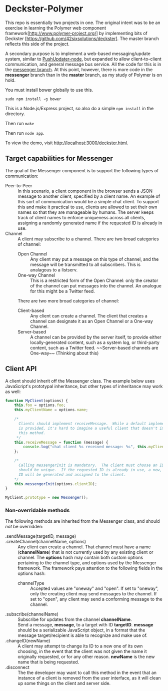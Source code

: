 Deckster-Polymer
================

This repo is essentially two projects in one.  The original intent was to be an exercise in learning the Polymer web component framework[http://www.polymer-project.org/] by implementing bits of Deckster [https://github.com/42sixsolutions/deckster].  The master branch reflects this side of the project.

A secondary purpose is to implement a web-based messaging/update system, similar to [PushUpdater-node](https://github.com/rschmertz/PushUpdater-Node), but expanded to allow client-to-client communication, and general message bus service.  All the code for this is in the [messenger branch](https://github.com/rschmertz/deckster-polymer/tree/messenger).  At this point, however, there is more code in the **messenger** branch than in the **master** branch, as my study of Polymer is on hold.

You must install bower globally to use this.

    sudo npm install -g bower

This is a Node.js/Express project, so also do a simple `npm install` in the directory.

Then run `make`

Then run `node app`.

To view the demo, visit [http://localhost:3000/deckster.html](http://localhost:3000/deckster.html).

Target capabilities for Messenger
-----------
The goal of the Messenger component is to support the following types of communication:

<dl>
<dt>Peer-to-Peer</dt>
<dd>
In this scenario, a client component in the browser sends a JSON message to another client, specified by a client name.  An example of this sort of communication would be a simple chat client.  To support this and make it practical to use, clients are allowed to set their own names so that they are manageable by humans.  The server keeps track of client names to enforce uniqueness across all clients, assigning a randomly generated name if the requested ID is already in use.
</dd>
<dt>Channel</dt>
<dd>
A client may subscribe to a channel.  There are two broad categories of channel:
<dl>
  <dt>Open Channel</dt>
  <dd>
  Any client may put a message on this type of channel, and the message will be transmitted to all subscribers.  This is analagous to a listserv.
  </dd>
  <dt>One-way Channel</dt>
  <dd>
  This is a restricted form of the Open Channel: only the creator of the channel can put messages into the channel.  An analogue for this might be a Twitter feed.
  </dd>
</dl>
There are two more broad categories of channel:
<dl>
  <dt>Client-based</dt>
  <dd>
  Any client can create a channel.  The client that creates a channel can designate it as an Open Channel or a One-way Channel.
  </dd>
  <dt>Server-based</dt>
  <dd>
  A channel can be provided by the server itself, to provide either locally-generated content, such as a system log, or third-party content, such as a Twitter feed.  ~~Server-based channels are One-way~~ (Thinking about this)
  </dd>
  </dl>
</dl>

Client API
----------
A client should inherit off the Messenger class.  The example below uses JavaScript's prototypal inheritance, but other types of inheritance may work as well:

``` javascript
function MyClient(options) {
    this.foo = options.foo;
    this.myClientName = options.name;

    /*
      Clients should implement receiveMessage.  While a default implementation
      is provided, it's hard to imagine a useful client that doesn't implement
      this method.
     */
    this.receiveMessage = function (message) {
        console.log("chat client %s received message: %s", this.myClientName, message);
    };

    /*
      Calling messengerInit is mandatory.  The client must choose an ID that
      should be unique.  If the requested ID is already in use, a new, random
      ID will be generated and assigned to the client.
    */
    this.messengerInit(options.clientID);
}

MyClient.prototype = new Messenger();

```
### Non-overridable methods
The following methods are inherited from the Messenger class, and should *not* be overridden:
<dl>
  <dt>
    .sendMessage(targetID, message)
  </dt>
  <dt>.createChannel(channelName, options)</dt>
  <dd>
    Any client can create a channel.  That channel must have a name (<strong>channelName</strong>) that is not
    currently used by any existing client or channel.  The <strong>options</strong> hash may contain both custom options pertaining to the channel type, and options used by the Messenger framework. The framework pays attention to the following fields in the options hash:
    <dl>
      <dt>channelType</dt>
      <dd>
	Accepted values are "oneway" and "open".  If set to "oneway", only the creating client may send messages to the channel.  If set to "open", any client may send a conforming message to the channel.
      </dd>
    </dl>
  </dd>
  <dt>.subscribe(channelName)</dt>
  <dd>
    Subscribe for updates from the channel <strong>channelName</strong>.
  </dd>
  <dd>
    Send a message, <strong>message</strong>, to a target with ID <strong>targetID</strong>.  <strong>message</strong> should be a serializable JavaScript object, in a format that the message target/recipient is able to recognize and make use of.
  </dd>
  <dt>.changeID(newName)</dt>
  <dd>A client may attempt to change its ID to a new one of its own choosing, in the event that the client was not given the name it originally requested, or for any other reason.  <strong>newName</strong> is the new name that is being requested.
  </dd>
  <dt>.disconnect</dt>
  <dd>
    The the developer may want to call this method in the event that an instance of a client is removed from the user interface, as it will clean up some things on the client and server side.
  </dd>
</dl>
